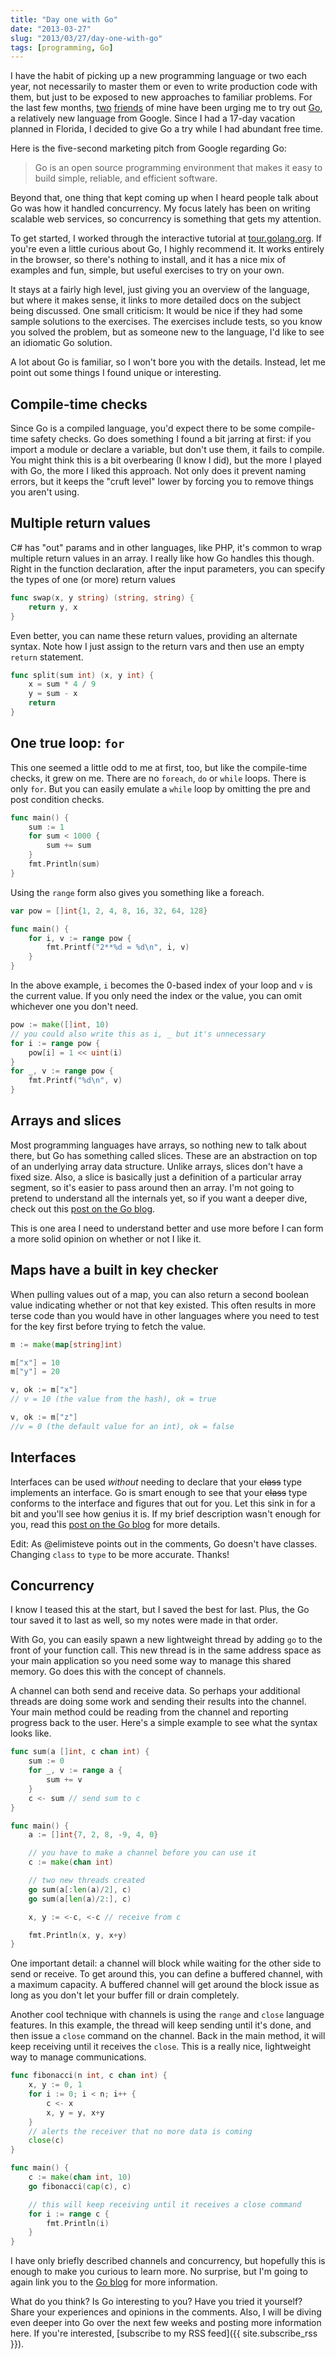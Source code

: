 ```yaml
---
title: "Day one with Go"
date: "2013-03-27"
slug: "2013/03/27/day-one-with-go"
tags: [programming, Go]
---
```

I have the habit of picking up a new programming language or two each year, not necessarily to master them or even to write production code with them, but just to be exposed to new approaches to familiar problems. For the last few months, [two](https://twitter.com/donatj) [friends](https://twitter.com/henderjon) of mine have been urging me to try out [Go](http://golang.org), a relatively new language from Google. Since I had a 17-day vacation planned in Florida, I decided to give Go a try while I had abundant free time.

<!--more-->
Here is the five-second marketing pitch from Google regarding Go:

> Go is an open source programming environment that makes it easy to build simple, reliable, and efficient software.

Beyond that, one thing that kept coming up when I heard people talk about Go was how it handled concurrency. My focus lately has been on writing scalable web services, so concurrency is something that gets my attention.

To get started, I worked through the interactive tutorial at [tour.golang.org](http://tour.golang.org). If you're even a little curious about Go, I highly recommend it. It works entirely in the browser, so there's nothing to install, and it has a nice mix of examples and fun, simple, but useful exercises to try on your own.

It stays at a fairly high level, just giving you an overview of the language, but where it makes sense, it links to more detailed docs on the subject being discussed. One small criticism: It would be nice if they had some sample solutions to the exercises. The exercises include tests, so you know you solved the problem, but as someone new to the language, I'd like to see an idiomatic Go solution.

A lot about Go is familiar, so I won't bore you with the details. Instead, let me point out some things I found unique or interesting.

## Compile-time checks

Since Go is a compiled language, you'd expect there to be some compile-time safety checks. Go does something I found a bit jarring at first: if you import a module or declare a variable, but don't use them, it fails to compile. You might think this is a bit overbearing (I know I did), but the more I played with Go, the more I liked this approach. Not only does it prevent naming errors, but it keeps the "cruft level" lower by forcing you to remove things you aren't using.

## Multiple return values

C# has "out" params and in other languages, like PHP, it's common to wrap multiple return values in an array. I really like how Go handles this though. Right in the function declaration, after the input parameters, you can specify the types of one (or more) return values

``` go
func swap(x, y string) (string, string) {
    return y, x
}
```

Even better, you can name these return values, providing an alternate syntax. Note how I just assign to the return vars and then use an empty `return` statement.

``` go
func split(sum int) (x, y int) {
    x = sum * 4 / 9
    y = sum - x
    return
}
```

## One true loop: `for`

This one seemed a little odd to me at first, too, but like the compile-time checks, it grew on me. There are no `foreach`, `do` or `while` loops. There is only `for`. But you can easily emulate a `while` loop by omitting the pre and post condition checks.

``` go
func main() {
    sum := 1
    for sum < 1000 {
        sum += sum
    }
    fmt.Println(sum)
}
```

Using the `range` form also gives you something like a foreach.

``` go
var pow = []int{1, 2, 4, 8, 16, 32, 64, 128}

func main() {
    for i, v := range pow {
        fmt.Printf("2**%d = %d\n", i, v)
    }
}
```

In the above example, `i` becomes the 0-based index of your loop and `v` is the current value. If you only need the index or the value, you can omit whichever one you don't need.

``` go
pow := make([]int, 10)
// you could also write this as i, _ but it's unnecessary
for i := range pow {
    pow[i] = 1 << uint(i)
}
for _, v := range pow {
    fmt.Printf("%d\n", v)
}
```

## Arrays and slices

Most programming languages have arrays, so nothing new to talk about there, but Go has something called slices. These are an abstraction on top of an underlying array data structure. Unlike arrays, slices don't have a fixed size. Also, a slice is basically just a definition of a particular array segment, so it's easier to pass around then an array. I'm not going to pretend to understand all the internals yet, so if you want a deeper dive, check out this [post on the Go blog](http://blog.golang.org/2011/01/go-slices-usage-and-internals.html).

This is one area I need to understand better and use more before I can form a more solid opinion on whether or not I like it.

## Maps have a built in key checker

When pulling values out of a map, you can also return a second boolean value indicating whether or not that key existed. This often results in more terse code than you would have in other languages where you need to test for the key first before trying to fetch the value.

``` go
m := make(map[string]int)

m["x"] = 10
m["y"] = 20

v, ok := m["x"]
// v = 10 (the value from the hash), ok = true

v, ok := m["z"]
//v = 0 (the default value for an int), ok = false
```
## Interfaces

Interfaces can be used *without* needing to declare that your ~~class~~ type implements an interface. Go is smart enough to see that your ~~class~~ type conforms to the interface and figures that out for you. Let this sink in for a bit and you'll see how genius it is. If my brief description wasn't enough for you, read this [post on the Go blog](http://golangtutorials.blogspot.com/2011/06/interfaces-in-go.html) for more details.

Edit: As @elimisteve points out in the comments, Go doesn't have classes. Changing `class` to `type` to be more accurate. Thanks!

## Concurrency

I know I teased this at the start, but I saved the best for last. Plus, the Go tour saved it to last as well, so my notes were made in that order.

With Go, you can easily spawn a new lightweight thread by adding `go` to the front of your function call. This new thread is in the same address space as your main application so you need some way to manage this shared memory. Go does this with the concept of channels.

A channel can both send and receive data. So perhaps your additional threads are doing some work and sending their results into the channel. Your main method could be reading from the channel and reporting progress back to the user. Here's a simple example to see what the syntax looks like.

``` go
func sum(a []int, c chan int) {
    sum := 0
    for _, v := range a {
        sum += v
    }
    c <- sum // send sum to c
}

func main() {
    a := []int{7, 2, 8, -9, 4, 0}

    // you have to make a channel before you can use it
    c := make(chan int)

    // two new threads created
    go sum(a[:len(a)/2], c)
    go sum(a[len(a)/2:], c)

    x, y := <-c, <-c // receive from c

    fmt.Println(x, y, x+y)
}
```

One important detail: a channel will block while waiting for the other side to send or receive. To get around this, you can define a buffered channel, with a maximum capacity. A buffered channel will get around the block issue as long as you don't let your buffer fill or drain completely.

Another cool technique with channels is using the `range` and `close` language features. In this example, the thread will keep sending until it's done, and then issue a `close` command on the channel. Back in the main method, it will keep receiving until it receives the `close`. This is a really nice, lightweight way to manage communications.

``` go
func fibonacci(n int, c chan int) {
    x, y := 0, 1
    for i := 0; i < n; i++ {
        c <- x
        x, y = y, x+y
    }
    // alerts the receiver that no more data is coming
    close(c)
}

func main() {
    c := make(chan int, 10)
    go fibonacci(cap(c), c)

    // this will keep receiving until it receives a close command
    for i := range c {
        fmt.Println(i)
    }
}
```

I have only briefly described channels and concurrency, but hopefully this is enough to make you curious to learn more. No surprise, but I'm going to again link you to the [Go blog](http://golangtutorials.blogspot.com/2011/06/channels-in-go.html) for more information.

What do you think? Is Go interesting to you? Have you tried it yourself? Share your experiences and opinions in the comments. Also, I will be diving even deeper into Go over the next few weeks and posting more information here. If you're interested, [subscribe to my RSS feed]({{ site.subscribe_rss }}).
